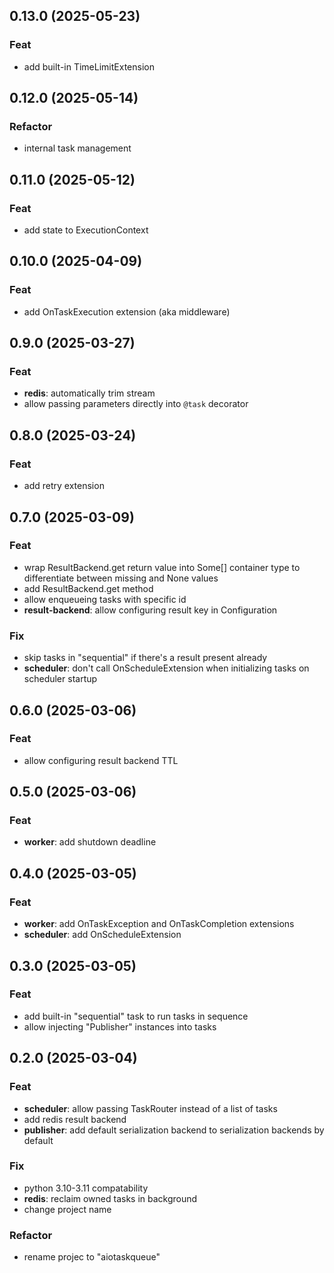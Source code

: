 ## 0.13.0 (2025-05-23)

### Feat

- add built-in TimeLimitExtension

## 0.12.0 (2025-05-14)

### Refactor

- internal task management

## 0.11.0 (2025-05-12)

### Feat

- add state to ExecutionContext

## 0.10.0 (2025-04-09)

### Feat

- add OnTaskExecution extension (aka middleware)

## 0.9.0 (2025-03-27)

### Feat

- **redis**: automatically trim stream
- allow passing parameters directly into `@task` decorator

## 0.8.0 (2025-03-24)

### Feat

- add retry extension

## 0.7.0 (2025-03-09)

### Feat

- wrap ResultBackend.get return value into Some[] container type to differentiate between missing and None values
- add ResultBackend.get method
- allow enqueueing tasks with specific id
- **result-backend**: allow configuring result key in Configuration

### Fix

- skip tasks in "sequential" if there's a result present already
- **scheduler**: don't call OnScheduleExtension when initializing tasks on scheduler startup

## 0.6.0 (2025-03-06)

### Feat

- allow configuring result backend TTL

## 0.5.0 (2025-03-06)

### Feat

- **worker**: add shutdown deadline

## 0.4.0 (2025-03-05)

### Feat

- **worker**: add OnTaskException and OnTaskCompletion extensions
- **scheduler**: add OnScheduleExtension

## 0.3.0 (2025-03-05)

### Feat

- add built-in "sequential" task to run tasks in sequence
- allow injecting "Publisher" instances into tasks

## 0.2.0 (2025-03-04)

### Feat

- **scheduler**: allow passing TaskRouter instead of a list of tasks
- add redis result backend
- **publisher**: add default serialization backend to serialization backends by default

### Fix

- python 3.10-3.11 compatability
- **redis**: reclaim owned tasks in background
- change project name

### Refactor

- rename projec to "aiotaskqueue"
